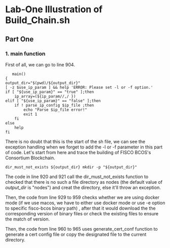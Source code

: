 # Lab-One Illustration of Build_Chain.sh 

## Part One 
### 1. main function
First of all, we can go to line 904.

```
   main()
{
output_dir="$(pwd)/${output_dir}"
[ -z $use_ip_param ] && help 'ERROR: Please set -l or -f option.'
if [ "${use_ip_param}" == "true" ];then
    ip_array=(${ip_param//,/ })
elif [ "${use_ip_param}" == "false" ];then
    if ! parse_ip_config $ip_file ;then 
        echo "Parse $ip_file error!"
        exit 1
    fi
else 
    help 
fi
```
There is no doubt that this is the start of the sh file, we can see the exception handling when we forget to add the -l or -f parameter in this part of code. Let's start from here and trace the building of FISCO BCOS's Consortium Blockchain.

`dir_must_not_exists ${output_dir}
mkdir -p "${output_dir}"`

The code in line 920 and 921 call the dir\_must\_not\_exists function to checked that there is no such a file directory as nodes (the default value of *output_dir* is "nodes") and creat the directory, else it'll throw an exception.

Then, the code from line 929 to 959 checks whether we are using docker mode (if we use macos, we have to either use docker mode or use -e option to specific fisco-bcos binary path) , after that it would download the the corresponding version of binary files or check the existing files to ensure the match of version.

Then, the code from line 960 to 965 uses generate_cert_conf function to generate a cert config file or copy the designated file to the current directory.








